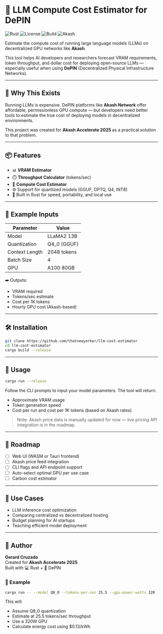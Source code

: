 # 🧮 LLM Compute Cost Estimator for DePIN

![Rust](https://img.shields.io/badge/Rust-stable-orange?logo=rust)
![License](https://img.shields.io/github/license/thatnewyorker/llm-depin-cost-estimator)
![Build](https://img.shields.io/badge/build-passing-brightgreen)
![Akash](https://img.shields.io/badge/depin-akash-red)

Estimate the compute cost of running large language models (LLMs) on decentralized GPU networks like **Akash**.

This tool helps AI developers and researchers forecast VRAM requirements, token throughput, and dollar cost for deploying open-source LLMs — especially useful when using **DePIN** (Decentralized Physical Infrastructure Networks).

---

## 🚀 Why This Exists

Running LLMs is expensive. DePIN platforms like **Akash Network** offer affordable, permissionless GPU compute — but developers need better tools to estimate the true cost of deploying models in decentralized environments.

This project was created for **Akash Accelerate 2025** as a practical solution to that problem.

---

## 📦 Features

- 📊 **VRAM Estimator**  
- ⏱️ **Throughput Calculator** (tokens/sec)  
- 💸 **Compute Cost Estimator**  
- ⚙️ Support for quantized models (GGUF, GPTQ, Q4, INT8)  
- 🦀 Built in Rust for speed, portability, and local use

---

## 📐 Example Inputs

| Parameter        | Value                |
|------------------|----------------------|
| Model            | LLaMA2 13B           |
| Quantization     | Q4_0 (GGUF)          |
| Context Length   | 2048 tokens          |
| Batch Size       | 4                    |
| GPU              | A100 80GB            |

➡️ Outputs:  
- VRAM required  
- Tokens/sec estimate  
- Cost per 1K tokens  
- Hourly GPU cost (Akash-based)

---

## 🛠️ Installation

```bash
git clone https://github.com/thatnewyorker/llm-cost-estimator
cd llm-cost-estimator
cargo build --release
```

---

## 🧪 Usage

```bash
cargo run --release
```

Follow the CLI prompts to input your model parameters. The tool will return:

- Approximate VRAM usage  
- Token generation speed  
- Cost per run and cost per 1K tokens (based on Akash rates)

> Note: Akash price data is manually updated for now — live pricing API integration is in the roadmap.

---

## 🔮 Roadmap

- [ ] Web UI (WASM or Tauri frontend)  
- [ ] Akash price feed integration  
- [ ] CLI flags and API endpoint support  
- [ ] Auto-select optimal GPU per use case  
- [ ] Carbon cost estimator  

---

## 🧠 Use Cases

- LLM inference cost optimization  
- Comparing centralized vs decentralized hosting  
- Budget planning for AI startups  
- Teaching efficient model deployment  

---

## 🙌 Author

**Gerard Cruzado**  
Created for **Akash Accelerate 2025**  
Built with 💻 Rust + 🔗 DePIN

### 🔧 Example

```bash
cargo run -- --model Q8_0 --tokens-per-sec 25.5 --gpu-power-watts 320 --cost-per-kwh 0.13
```

This will:
- Assume Q8_0 quantization
- Estimate at 25.5 tokens/sec throughput
- Use a 320W GPU
- Calculate energy cost using $0.13/kWh
